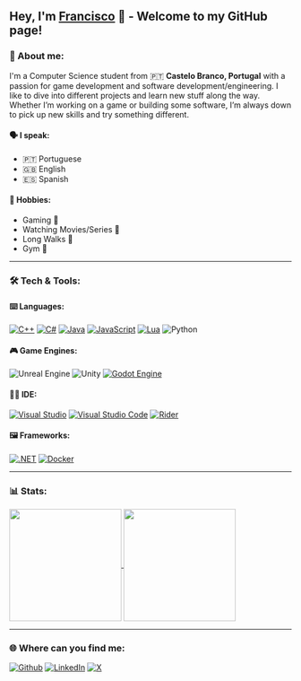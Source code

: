 ## <b>Hey, I'm [Francisco](https://fmagueijo.dev/) 👋 - Welcome to my GitHub page!</b>

### <b>📝 About me:</b>

I'm a Computer Science student from 🇵🇹 <b>Castelo Branco, Portugal</b> with a passion for game development and software development/engineering. I like to dive into different projects and learn new stuff along the way. Whether I’m working on a game or building some software, I’m always down to pick up new skills and try something different.

#### <b>🗣️ I speak:</b>
- 🇵🇹 Portuguese 
- 🇬🇧 English
- 🇪🇸 Spanish

#### <b>🎨 Hobbies:</b>
- Gaming 👾 
- Watching Movies/Series 🍿 
- Long Walks 🚶 
- Gym 💪


---

### <b>🛠️ Tech & Tools:</b>

#### <b>⌨️ Languages:</b>

  [![C++](https://img.shields.io/badge/C++-%2300599C.svg?logo=c%2B%2B&logoColor=white)](#)
  [![C#](https://custom-icon-badges.demolab.com/badge/C%23-%23239120.svg?logo=cshrp&logoColor=white)](#)
  [![Java](https://img.shields.io/badge/Java-%23ED8B00.svg?logo=openjdk&logoColor=white)](#)
  [![JavaScript](https://img.shields.io/badge/JavaScript-F7DF1E?logo=javascript&logoColor=000)](#)
  [![Lua](https://img.shields.io/badge/Lua-%232C2D72.svg?logo=lua&logoColor=white)](#)
  ![Python](https://img.shields.io/badge/Python-3776AB?logo=python&logoColor=fff)


#### <b>🎮 Game Engines: </b>

  ![Unreal Engine](https://img.shields.io/badge/-Unreal%20Engine-313131?style=flat-square&logo=unreal-engine&logoColor=white)
![Unity](https://img.shields.io/badge/-Unity-000000?style=flat-square&logo=unity&logoColor=white)
[![Godot Engine](https://img.shields.io/badge/Godot-%23FFFFFF.svg?logo=godot-engine)](#)

#### <b>👨‍💻 IDE:</b>

  [![Visual Studio](https://custom-icon-badges.demolab.com/badge/Visual%20Studio-5C2D91.svg?&logo=visual-studio&logoColor=white)](#)
[![Visual Studio Code](https://custom-icon-badges.demolab.com/badge/Visual%20Studio%20Code-0078d7.svg?logo=vsc&logoColor=white)](#)
[![Rider](https://img.shields.io/badge/Rider-000?logo=rider&logoColor=fff)](#)

#### <b>🖼 Frameworks:</b>

[![.NET](https://img.shields.io/badge/.NET-512BD4?logo=dotnet&logoColor=fff)](#)
[![Docker](https://img.shields.io/badge/Docker-2496ED?logo=docker&logoColor=fff)](#)


---


### <b>📊 Stats: </b>
<div styyle="text-align:center">
  <a href="https://github.com/anuraghazra/github-readme-stats">
    <img height=200 align="center" src="https://github-readme-stats.vercel.app/api?username=FMagueijo&theme=dark" />
  </a>
  <a href="https://github.com/anuraghazra/convoychat">
    <img height=200 align="center" src="https://github-readme-stats.vercel.app/api/top-langs?username=FMagueijo&layout=compact&langs_count=8&card_width=320px&theme=dark" />
  </a>
</div>

---


### <b>🌐 Where can you find me: </b>
[![Github](https://img.shields.io/badge/GitHub-%2312100E.svg?&style=for-the-badge&logo=Github&logoColor=white)](https://github.com/FMagueijo)
[![LinkedIn](https://img.shields.io/badge/Linkedin-%2312100E.svg?&style=for-the-badge&logo=linkedin&logoColor=white)](https://www.linkedin.com/in/francisco-magueijo/)
[![X](https://img.shields.io/badge/X-%2312100E.svg?&style=for-the-badge&logo=X&logoColor=white)](https://x.com/FranMagueijo)


